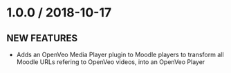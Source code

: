 # 1.0.0 / 2018-10-17

## NEW FEATURES

- Adds an OpenVeo Media Player plugin to Moodle players to transform all Moodle URLs refering to OpenVeo videos, into an OpenVeo Player
